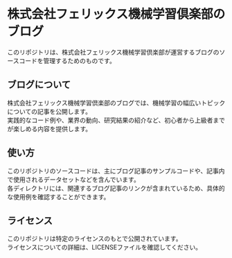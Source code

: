 # 株式会社フェリックス機械学習倶楽部のブログ

このリポジトリは、株式会社フェリックス機械学習倶楽部が運営するブログのソースコードを管理するためのものです。  

## ブログについて

株式会社フェリックス機械学習倶楽部のブログでは、機械学習の幅広いトピックについての記事を公開します。  
実践的なコード例や、業界の動向、研究結果の紹介など、初心者から上級者までが楽しめる内容を提供します。  

## 使い方

このリポジトリのソースコードは、主にブログ記事のサンプルコードや、記事内で使用されるデータセットなどを含んでいます。  
各ディレクトリには、関連するブログ記事のリンクが含まれているため、具体的な使用例を確認することができます。

## ライセンス

このリポジトリは特定のライセンスのもとで公開されています。  
ライセンスについての詳細は、LICENSEファイルを確認してください。
